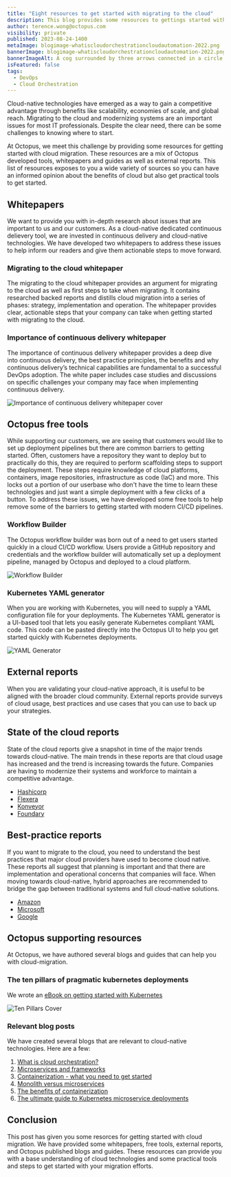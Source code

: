 ```yaml
---
title: "Eight resources to get started with migrating to the cloud"
description: This blog provides some resources to gettings started with migrating to the cloud. We supply some whitepapers, free tools, external reports, and Octopus authored blogs and guides to help users be informed about the cloud and get started.
author: terence.wong@octopus.com
visibility: private
published: 2023-08-24-1400
metaImage: blogimage-whatiscloudorchestrationcloudautomation-2022.png
bannerImage: blogimage-whatiscloudorchestrationcloudautomation-2022.png
bannerImageAlt: A cog surrounded by three arrows connected in a circle sits amongst clouds
isFeatured: false
tags:
  - DevOps
  - Cloud Orchestration
---
```


Cloud-native technologies have emerged as a way to gain a competitive advantage through benefits like scalability, economies of scale, and global reach. Migrating to the cloud and modernizing systems are an important issues for most IT professionals. Despite the clear need, there can be some challenges to knowing where to start.

At Octopus, we meet this challenge by providing some resources for getting started with cloud migration. These resources are a mix of Octopus developed tools, whitepapers and guides as well as external reports. This list of resources exposes to you a wide variety of sources so you can have an informed opinion about the benefits of cloud but also get practical tools to get started.

## Whitepapers

We want to provide you with in-depth research about issues that are important to us and our customers. As a cloud-native dedicated continuous delievery tool, we are invested in continuous delivery and cloud-native technologies. We have developed two whitepapers to address these issues to help inform our readers and give them actionable steps to move forward.

### Migrating to the cloud whitepaper

The migrating to the cloud whitepaper provides an argument for migrating to the cloud as well as first steps to take when migrating. It contains researched backed reports and distills cloud migration into a series of phases: strategy, implementation and operation. The whitepaper provides clear, actionable steps that your company can take when getting started with migrating to the cloud.

### Importance of continuous delivery whitepaper

The importance of continuous delivery whitepaper provides a deep dive into continuous delivery, the best practice principles, the benefits and why continuous delivery’s technical capabilities are fundamental to a successful DevOps adoption. The white paper includes case studies and  discussions on specific challenges your company may face when implementing continuous delivery.

![Importance of continuous delivery whitepaper cover](importance-of-continuous-delivery-white-paper.png)

## Octopus free tools

While supporting our customers, we are seeing that customers would like to set up deployment pipelines but there are common barriers to getting started. Often, customers have a repository they want to deploy but to practically do this, they are required to perform scaffolding steps to support the deployment. These steps require knowledge of cloud platforms, containers, image repositories, infrastructure as code (IaC) and more. This locks out a portion of our userbase who don't have the time to learn these technologies and just want a simple deployment with a few clicks of a button. To address these issues, we have developed some free tools to help remove some of the barriers to getting started with modern CI/CD pipelines.

### Workflow Builder

The Octopus workflow builder was born out of a need to get users started quickly in a cloud CI/CD workflow. Users provide a GitHub repository and credentials and the workflow builder will automatically set up a deployment pipeline, managed by Octopus and deployed to a cloud platform.

![Workflow Builder](workflowbuilder.png "width=500")

### Kubernetes YAML generator

When you are working with Kubernetes, you will need to supply a YAML configuration file for your deployments. The Kubernetes YAML generator is a UI-based tool that lets you easily generate Kubernetes compliant YAML code. This code can be pasted directly into the Octopus UI to help you get started quickly with Kubernetes deployments.

![YAML Generator](yaml-generator.png "width=500")

## External reports

When you are validating your cloud-native approach, it is useful to be aligned with the broader cloud community. External reports provide surveys of cloud usage, best practices and use cases that you can use to back up your strategies.

## State of the cloud reports

State of the cloud reports give a snapshot in time of the major trends towards cloud-native. The main trends in these reports are that cloud usage has increased and the trend is increasing towards the future. Companies are having to modernize their systems and workforce to maintain a competitive advantage.

- [Hashicorp](https://www.hashicorp.com/state-of-the-cloud)
- [Flexera](https://resources.flexera.com/web/pdf/Flexera-State-of-the-Cloud-Report-2022.pdf)
- [Konveyor](https://www.konveyor.io/modernization-report/?utm_source=thenewstack&utm_medium=website&utm_campaign=platform)
- [Foundary](https://resources.foundryco.com/download/cloud-computing-executive-summary)

## Best-practice reports

If you want to migrate to the cloud, you need to understand the best practices that major cloud providers have used to become cloud native. These reports all suggest that planning is important and that there are implementation and operational concerns that companies will face. When moving towards cloud-native, hybrid approaches are recommended to bridge the gap between traditional systems and full cloud-native solutions.

- [Amazon](https://pages.awscloud.com/rs/112-TZM-766/images/AWS_Migration_8_Best_Practices_ebook_final.pdf)
- [Microsoft](https://azure.microsoft.com/en-au/migration/migration-journey/#how-to-migrate)
- [Google](https://cloud.google.com/architecture/migration-to-gcp-getting-started)

## Octopus supporting resources

At Octopus, we have authored several blogs and guides that can help you with cloud-migration. 

### The ten pillars of pragmatic kubernetes deployments

We wrote an [eBook on getting started with Kubernetes](https://github.com/OctopusDeploy/TenPillarsK8s/releases/tag/0.1.269-main) 

![Ten Pillars Cover](Kubernetescover.png)

### Relevant blog posts

We have created several blogs that are relevant to cloud-native technologies. Here are a few:

1. [What is cloud orchestration?](https://octopus.com/blog/what-is-cloud-orchestration)
1. [Microservices and frameworks](https://octopus.com/blog/microservices-and-frameworks)
1. [Containerization - what you need to get started](https://octopus.com/blog/get-started-containers)
1. [Monolith versus microservices](https://octopus.com/blog/monoliths-vs-microservices)
1. [The benefits of containerization](https://octopus.com/blog/benefits-of-containerization)
1. [The ultimate guide to Kubernetes microservice deployments](https://octopus.com/blog/ultimate-guide-to-k8s-microservice-deployments)

## Conclusion

This post has given you some resorces for getting started with cloud migration. We have provided some whitepapers, free tools, external reports, and Octopus published blogs and guides. These resources can provide you with a base understanding of cloud technologies and some practical tools and steps to get started with your migration efforts. 